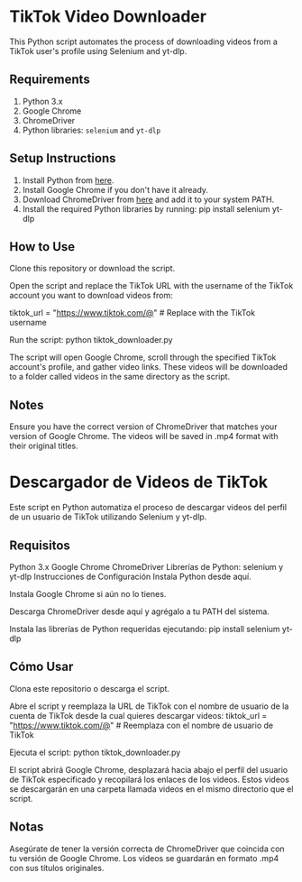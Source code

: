 # TikTok Video Downloader

This Python script automates the process of downloading videos from a TikTok user's profile using Selenium and yt-dlp.

## Requirements

1. Python 3.x
2. Google Chrome
3. ChromeDriver
4. Python libraries: `selenium` and `yt-dlp`

## Setup Instructions

1. Install Python from [here](https://www.python.org/downloads/).
2. Install Google Chrome if you don't have it already.
3. Download ChromeDriver from [here](https://sites.google.com/a/chromium.org/chromedriver/downloads) and add it to your system PATH.
4. Install the required Python libraries by running: pip install selenium yt-dlp
   
## How to Use
Clone this repository or download the script.

Open the script and replace the TikTok URL with the username of the TikTok account you want to download videos from:

tiktok_url = "https://www.tiktok.com/@"  # Replace with the TikTok username

Run the script: python tiktok_downloader.py

The script will open Google Chrome, scroll through the specified TikTok account's profile, and gather video links. These videos will be downloaded to a folder called videos in the same directory as the script.

## Notes

Ensure you have the correct version of ChromeDriver that matches your version of Google Chrome.
The videos will be saved in .mp4 format with their original titles.



# Descargador de Videos de TikTok

Este script en Python automatiza el proceso de descargar videos del perfil de un usuario de TikTok utilizando Selenium y yt-dlp.

## Requisitos
Python 3.x
Google Chrome
ChromeDriver
Librerías de Python: selenium y yt-dlp
Instrucciones de Configuración
Instala Python desde aquí.

Instala Google Chrome si aún no lo tienes.

Descarga ChromeDriver desde aquí y agrégalo a tu PATH del sistema.

Instala las librerías de Python requeridas ejecutando: pip install selenium yt-dlp

## Cómo Usar
Clona este repositorio o descarga el script.

Abre el script y reemplaza la URL de TikTok con el nombre de usuario de la cuenta de TikTok desde la cual quieres descargar videos: tiktok_url = "https://www.tiktok.com/@"  # Reemplaza con el nombre de usuario de TikTok

Ejecuta el script: python tiktok_downloader.py

El script abrirá Google Chrome, desplazará hacia abajo el perfil del usuario de TikTok especificado y recopilará los enlaces de los videos. Estos videos se descargarán en una carpeta llamada videos en el mismo directorio que el script.

## Notas
Asegúrate de tener la versión correcta de ChromeDriver que coincida con tu versión de Google Chrome.
Los videos se guardarán en formato .mp4 con sus títulos originales.
